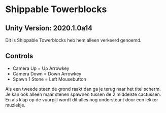 # Shippable Towerblocks

## Unity Version: 2020.1.0a14

Dit is Shippable Towerblocks heb hem alleen verkeerd genoemd.

## Controls

- Camera Up = Up Arrowkey
- Camera Down = Down Arrowkey
- Spawn 1 Stone = Left Mousebutton

Als een tweede steen de grond raakt dan ga je terug naar het titel scherm. 
Je kan ook alleen maar stenen spawnen tussen de 2 middelste cactussen. 
En als klap op de vuurpijl wordt dit alles nog ondersteunt door een lekker muziekje.

